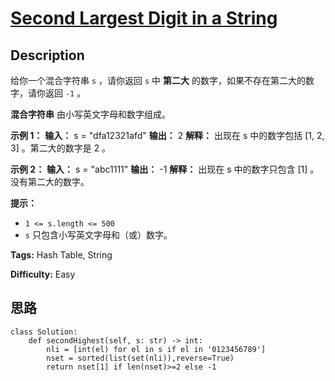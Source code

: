 # [Second Largest Digit in a String][title]

## Description

给你一个混合字符串 `s` ，请你返回 `s` 中 **第二大** 的数字，如果不存在第二大的数字，请你返回 `-1` 。

**混合字符串** 由小写英文字母和数字组成。

**示例 1：**
            **输入：** s = "dfa12321afd"    **输出：** 2    **解释：** 出现在 s 中的数字包括 [1, 2, 3] 。第二大的数字是 2 。    

**示例 2：**
            **输入：** s = "abc1111"    **输出：** -1    **解释：** 出现在 s 中的数字只包含 [1] 。没有第二大的数字。    

**提示：**

  * `1 <= s.length <= 500`
  * `s` 只包含小写英文字母和（或）数字。


**Tags:** Hash Table, String

**Difficulty:** Easy

## 思路

``` python3
class Solution:
    def secondHighest(self, s: str) -> int:
        nli = [int(el) for el in s if el in '0123456789']
        nset = sorted(list(set(nli)),reverse=True)
        return nset[1] if len(nset)>=2 else -1

```

[title]: https://leetcode-cn.com/problems/second-largest-digit-in-a-string
